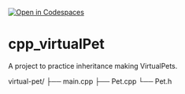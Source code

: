 [![Open in Codespaces](https://classroom.github.com/assets/launch-codespace-2972f46106e565e64193e422d61a12cf1da4916b45550586e14ef0a7c637dd04.svg)](https://classroom.github.com/open-in-codespaces?assignment_repo_id=18971432)
# cpp_virtualPet
A project to practice inheritance making VirtualPets.

virtual-pet/
├── main.cpp
├── Pet.cpp
└── Pet.h

